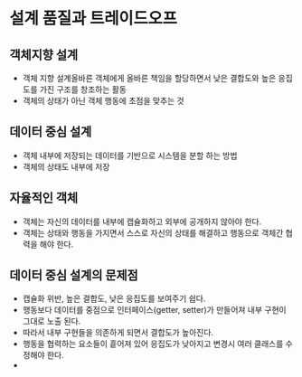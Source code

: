 # 설계 품질과 트레이드오프
## 객체지향 설계
* 객체 지향 설계올바른 객체에게 올바른 책임을 할당하면서 낮은 결합도와 높은 응집도를 가진 구조를 창조하는 활동
* 객체의 상태가 아닌 객체 행동에 초점을 맞추는 것
## 데이터 중심 설계
* 객체 내부에 저장되는 데이터를 기반으로 시스템을 분할 하는 방법
* 객체의 상태도 내부에 저장
## 자율적인 객체
* 객체는 자신의 데이터를 내부에 캡슐화하고 외부에 공개하지 않아야 한다.
* 객체는 상태와 행동을 가지면서 스스로 자신의 상태를 해결하고 행동으로 객체간 협력을 해야 한다.
## 데이터 중심 설계의 문제점
* 캡슐화 위반, 높은 결합도, 낮은 응집도를 보여주기 쉽다.
* 행동보다 데이터를 중점으로 인터페이스(getter, setter)가 만들어져 내부 구현이 그대로 노출 된다.
* 따라서 내부 구현들을 의존하게 되면서 결합도가 높아진다.
* 행동을 협력하는 요소들이 흩어져 있어 응집도가 낮아지고 변경시 여러 클래스를 수정해야 한다.
* 

